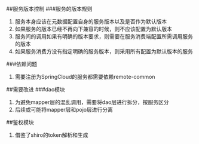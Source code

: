 ##服务版本控制
###服务的版本规则
  1. 服务本身应该在元数据配置自身的服务版本以及是否作为默认版本
  2. 如果服务的版本已经不再向下兼容的时候，则不应该配置为默认版本
  3. 服务间的调用如果有明确的版本要求，则需要在服务消费端配置所需调用服务的版本
  4. 如果服务消费方没有指定明确的服务版本，则采用所有配置为默认版本的服务

###依赖问题
  1. 需要注册为SpringCloud的服务都需要依赖remote-common
  
##需要改进
###dao模块
  1. 为避免mapper层的混乱调用，需要将dao层进行拆分，按服务区分
  2. 后续或可能将mapper层和pojo层进行分离

##鉴权模块
  1. 借鉴了shiro的token解析和生成
  
